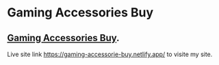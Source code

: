 # Gaming Accessories Buy

## [Gaming Accessories Buy](https://gaming-accessorie-buy.netlify.app/).


Live site link https://gaming-accessorie-buy.netlify.app/ to visite my site.

